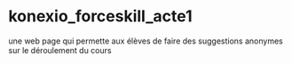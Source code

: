 # konexio_forceskill_acte1
une web page qui permette aux élèves de faire des suggestions anonymes sur le déroulement du cours
